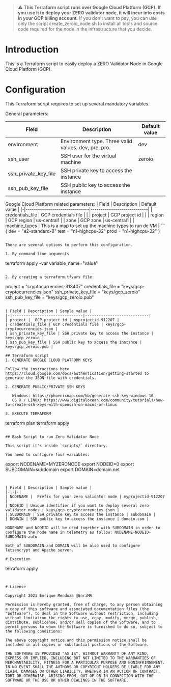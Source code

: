 > :warning: **This Terraform script runs over Google Cloud Platform (GCP). If you use it to deploy your ZERO validator node, it will incur into costs in your GCP billing account**. If you don't want to pay, you can use only the script create_zeroio_node.sh to install all tools and source code required for the node in the infrastructure that you decide.

# Introduction

This is a Terraform script to easily deploy a ZERO Validator Node in Google Cloud Platform (GCP).

# Configuration

This Terraform script requires to set up several mandatory variables.

General parameters:

| Field | Description | Default value |
|-|-------------------------------|----------------------------|
| environment | Environment type. Three valid values: dev, pre, pro. | dev |
| ssh_user | SSH user for the virtual machine | zeroio |
| ssh_private_key_file | SSH private key to access the instance |  |
| ssh_pub_key_file | SSH public key to access the instance |  |

Google Cloud Platform related parameters:
| Field | Description | Default value |
|-|-------------------------------|----------------------------|
| credentials_file | GCP credentials file |  |
| project |  GCP project id |  |
| region | GCP region | us-central1 |
| zone | GCP zone | us-central1 |
| machine_types | This is a map to set up the machine types to run de VM | ```
  {
    dev  = "e2-standard-8"
    test = "n1-highcpu-32"
    prod = "n1-highcpu-32"
  }
  ``` |

There are several options to perform this configuration.

1. By command line arguments

```
terraform apply -var variable_name="value"
```

2. By creating a terraform.tfvars file

```
project = "cryptocurrencies-313407"
credentials_file = "keys/gcp-cryptocurrencies.json"
ssh_private_key_file = "keys/gcp_zeroio"
ssh_pub_key_file = "keys/gcp_zeroio.pub"
```

| Field | Description | Sample value |
|-|-------------------------------|----------------------------|
| project |  GCP project id | myprojectid-912207 |
| credentials_file | GCP credentials file | keys/gcp-cryptocurrencies.json |
| ssh_private_key_file | SSH private key to access the instance | keys/gcp_zeroio |
| ssh_pub_key_file | SSH public key to access the instance | keys/gcp_zeroio.pub |

## Terraform script
1. GENERATE GOOGLE CLOUD PLATFORM KEYS

Follow the instructions here https://cloud.google.com/docs/authentication/getting-started to generate the JSON file with credentials.

2. GENERATE PUBLIC/PRIVATE SSH KEYS

   Windows: https://phoenixnap.com/kb/generate-ssh-key-windows-10
   OS X / LINUX: https://www.digitalocean.com/community/tutorials/how-to-create-ssh-keys-with-openssh-on-macos-or-linux

3. EXECUTE TERRAFORM

```
terraform plan
terraform apply 
```

## Bash Script to run Zero Validator Node

This script it's inside `scripts/` directory.

You need to configure four variables:

```
export NODENAME=MYZERONODE
export NODEID=0
export SUBDOMAIN=subdomain
export DOMAIN=domain.net
```


| Field | Description | Sample value |
|-|-|-|
| NODENAME |  Prefix for your zero validator node | myprojectid-912207 |
| NODEID | Unique identifier if you want to deploy several zero validator nodes | keys/gcp-cryptocurrencies.json |
| SUBDOMAIN | SSH private key to access the instance | subdomain |
| DOMAIN | SSH public key to access the instance | domain.com |

NODENAME and NODEID will be used together with SUBDOMAIN in order to configure the node name in telemetry as follow: NODENAME-NODEID-SUBDOMAIN-auto

Both of SUBDOMAIN and DOMAIN will be also used to configure letsencrypt and Apache server.

# Execution

```
terraform apply
```


# License

Copyright 2021 Enrique Mendoza @EnriMR

Permission is hereby granted, free of charge, to any person obtaining a copy of this software and associated documentation files (the "Software"), to deal in the Software without restriction, including without limitation the rights to use, copy, modify, merge, publish, distribute, sublicense, and/or sell copies of the Software, and to permit persons to whom the Software is furnished to do so, subject to the following conditions:

The above copyright notice and this permission notice shall be included in all copies or substantial portions of the Software.

THE SOFTWARE IS PROVIDED "AS IS", WITHOUT WARRANTY OF ANY KIND, EXPRESS OR IMPLIED, INCLUDING BUT NOT LIMITED TO THE WARRANTIES OF MERCHANTABILITY, FITNESS FOR A PARTICULAR PURPOSE AND NONINFRINGEMENT. IN NO EVENT SHALL THE AUTHORS OR COPYRIGHT HOLDERS BE LIABLE FOR ANY CLAIM, DAMAGES OR OTHER LIABILITY, WHETHER IN AN ACTION OF CONTRACT, TORT OR OTHERWISE, ARISING FROM, OUT OF OR IN CONNECTION WITH THE SOFTWARE OR THE USE OR OTHER DEALINGS IN THE SOFTWARE.
